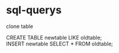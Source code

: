# sql-querys


clone table

  CREATE TABLE newtable LIKE oldtable;  
  INSERT newtable SELECT * FROM oldtable;
